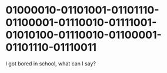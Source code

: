 # 01000010-01101001-01101110-01100001-01110010-01111001-01010100-01110010-01100001-01101110-01110011
I got bored in school, what can I say?
